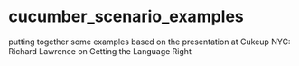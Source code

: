 cucumber_scenario_examples
==========================

putting together some examples based on the presentation at Cukeup NYC: Richard Lawrence on Getting the Language Right
